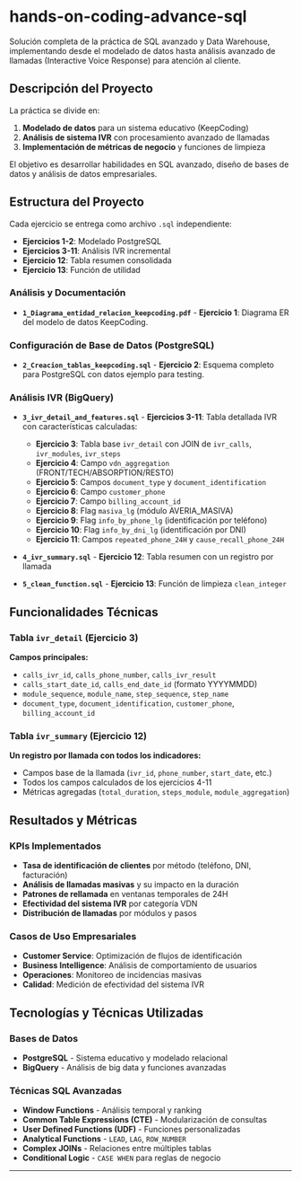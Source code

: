 # hands-on-coding-advance-sql
Solución completa de la práctica de SQL avanzado y Data Warehouse, implementando desde el modelado de datos hasta análisis avanzado de llamadas (Interactive Voice Response) para atención al cliente.

## Descripción del Proyecto

La práctica se divide en:
1. **Modelado de datos** para un sistema educativo (KeepCoding)
2. **Análisis de sistema IVR** con procesamiento avanzado de llamadas
3. **Implementación de métricas de negocio** y funciones de limpieza

El objetivo es desarrollar habilidades en SQL avanzado, diseño de bases de datos y análisis de datos empresariales.

## Estructura del Proyecto

Cada ejercicio se entrega como archivo `.sql` independiente:
- **Ejercicios 1-2**: Modelado PostgreSQL
- **Ejercicios 3-11**: Análisis IVR incremental 
- **Ejercicio 12**: Tabla resumen consolidada
- **Ejercicio 13**: Función de utilidad

### Análisis y Documentación
- **`1_Diagrama_entidad_relacion_keepcoding.pdf`** - **Ejercicio 1**: Diagrama ER del modelo de datos KeepCoding.

### Configuración de Base de Datos (PostgreSQL)
- **`2_Creacion_tablas_keepcoding.sql`** - **Ejercicio 2**: Esquema completo para PostgreSQL con datos ejemplo para testing.

### Análisis IVR (BigQuery)
- **`3_ivr_detail_and_features.sql`** - **Ejercicios 3-11**: Tabla detallada IVR con características calculadas:
  - **Ejercicio 3**: Tabla base `ivr_detail` con JOIN de `ivr_calls`, `ivr_modules`, `ivr_steps`
  - **Ejercicio 4**: Campo `vdn_aggregation` (FRONT/TECH/ABSORPTION/RESTO)
  - **Ejercicio 5**: Campos `document_type` y `document_identification`
  - **Ejercicio 6**: Campo `customer_phone`
  - **Ejercicio 7**: Campo `billing_account_id`
  - **Ejercicio 8**: Flag `masiva_lg` (módulo AVERIA_MASIVA)
  - **Ejercicio 9**: Flag `info_by_phone_lg` (identificación por teléfono)
  - **Ejercicio 10**: Flag `info_by_dni_lg` (identificación por DNI)
  - **Ejercicio 11**: Campos `repeated_phone_24H` y `cause_recall_phone_24H`

- **`4_ivr_summary.sql`** - **Ejercicio 12**: Tabla resumen con un registro por llamada
- **`5_clean_function.sql`** - **Ejercicio 13**: Función de limpieza `clean_integer`


## Funcionalidades Técnicas

### **Tabla `ivr_detail` (Ejercicio 3)**
**Campos principales:**
- `calls_ivr_id`, `calls_phone_number`, `calls_ivr_result`
- `calls_start_date_id`, `calls_end_date_id` (formato YYYYMMDD)
- `module_sequence`, `module_name`, `step_sequence`, `step_name`
- `document_type`, `document_identification`, `customer_phone`, `billing_account_id`

### **Tabla `ivr_summary` (Ejercicio 12)**
**Un registro por llamada con todos los indicadores:**
- Campos base de la llamada (`ivr_id`, `phone_number`, `start_date`, etc.)
- Todos los campos calculados de los ejercicios 4-11
- Métricas agregadas (`total_duration`, `steps_module`, `module_aggregation`)


## Resultados y Métricas

### **KPIs Implementados**
- **Tasa de identificación de clientes** por método (teléfono, DNI, facturación)
- **Análisis de llamadas masivas** y su impacto en la duración
- **Patrones de rellamada** en ventanas temporales de 24H
- **Efectividad del sistema IVR** por categoría VDN
- **Distribución de llamadas** por módulos y pasos

### **Casos de Uso Empresariales**
- **Customer Service**: Optimización de flujos de identificación
- **Business Intelligence**: Análisis de comportamiento de usuarios
- **Operaciones**: Monitoreo de incidencias masivas
- **Calidad**: Medición de efectividad del sistema IVR

## Tecnologías y Técnicas Utilizadas

### **Bases de Datos**
- **PostgreSQL** - Sistema educativo y modelado relacional
- **BigQuery** - Análisis de big data y funciones avanzadas

### **Técnicas SQL Avanzadas**
- **Window Functions** - Análisis temporal y ranking
- **Common Table Expressions (CTE)** - Modularización de consultas
- **User Defined Functions (UDF)** - Funciones personalizadas
- **Analytical Functions** - `LEAD`, `LAG`, `ROW_NUMBER`
- **Complex JOINs** - Relaciones entre múltiples tablas
- **Conditional Logic** - `CASE WHEN` para reglas de negocio

---

